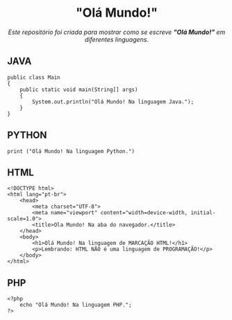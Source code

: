 <h1 align="center"><b>"Olá Mundo!"</b></h1>
<p align="center"><i>Este repositório foi criada para mostrar como se escreve <b>"Olá Mundo!"</b> em diferentes linguagens.</i></p>

<h2>JAVA</h2>

```
public class Main
{
    public static void main(String[] args)
    {
        System.out.println("Olá Mundo! Na linguagem Java.");
    }
}
```

## PYTHON
```
print ("Olá Mundo! Na linguagem Python.")
```

## HTML
```
<!DOCTYPE html>
<html lang="pt-br">
    <head>
        <meta charset="UTF-8">
        <meta name="viewport" content="width=device-width, initial-scale=1.0">
        <title>Ola Mundo! Na aba do navegador.</title>
    </head>
    <body>
        <h1>Olá Mundo! Na linguagem de MARCAÇÃO HTML!</h1>
        <p>Lembrando: HTML NÃO é uma linguagem de PROGRAMAÇÃO!</p>
    </body>
</html>
```

## PHP
```
<?php
    echo "Olá Mundo! Na linguagem PHP.";
?>
```
